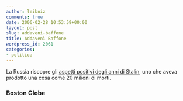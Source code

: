 ```yaml
---
author: leibniz
comments: true
date: 2006-02-28 10:53:59+00:00
layout: post
slug: addaveni-baffone
title: Addavenì Baffone
wordpress_id: 2061
categories:
- politica
---
```


La Russia riscopre gli [aspetti positivi degli anni di Stalin](http://www.boston.com/news/globe/editorial_opinion/oped/articles/2006/02/27/stalins_resurgence_in_russia/), uno che aveva prodotto una cosa come 20 milioni di morti.


### Boston Globe

